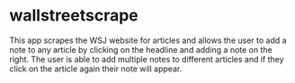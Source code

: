# wallstreetscrape

This app scrapes the WSJ website for articles and allows the user to add a note to any article by clicking on the headline and adding a note on the right.  The user is able to add multiple notes to different articles and if they click on the article again their note will appear.